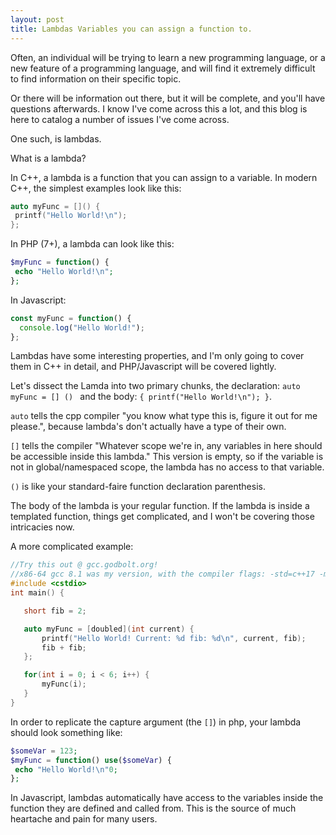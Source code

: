```yaml
---
layout: post
title: Lambdas Variables you can assign a function to.
---
```


Often, an individual will be trying to learn a new programming language, or a new feature of a programming language, and will find it extremely difficult to find information on their specific topic.

Or there will be information out there, but it will be complete, and you'll have questions afterwards. I know I've come across this a lot, and this blog is here to catalog a number of issues I've come across. 

One such, is lambdas.

What is a lambda?

In C++, a lambda is a function that you can assign to a variable. In modern C++, the simplest examples look like this: 

```Cpp
auto myFunc = []() {
 printf("Hello World!\n");
};
```

In PHP (7+), a lambda can look like this: 

```Php
$myFunc = function() {
 echo "Hello World!\n";
};
```

In Javascript: 
```Javascript
const myFunc = function() {
  console.log("Hello World!");
};
```

Lambdas have some interesting properties, and I'm only going to cover them in C++ in detail, and PHP/Javascript will be covered lightly.

Let's dissect the Lamda into two primary chunks, the declaration: `auto myFunc = [] () ` and the body: `{ printf("Hello World!\n"); }`.

`auto` tells the cpp compiler "you know what type this is, figure it out for me please.", because lambda's don't actually have a type of their own.

`[]` tells the compiler "Whatever scope we're in, any variables in here should be accessible inside this lambda." This version is empty, so if the variable is not in global/namespaced scope, the lambda has no
access to that variable.

`()` is like your standard-faire function declaration parenthesis.

The body of the lambda is your regular function. If the lambda is inside a templated function, things get complicated, and I won't be covering those intricacies now.

A more complicated example: 

```Cpp
//Try this out @ gcc.godbolt.org!
//x86-64 gcc 8.1 was my version, with the compiler flags: -std=c++17 -m32
#include <cstdio>
int main() { 

   short fib = 2;

   auto myFunc = [doubled](int current) {
       printf("Hello World! Current: %d fib: %d\n", current, fib);
       fib + fib;
   };

   for(int i = 0; i < 6; i++) {
       myFunc(i);
   }
}
```

In order to replicate the capture argument (the `[]`) in php, your lambda should look something like: 

```Php
$someVar = 123;
$myFunc = function() use($someVar) {
 echo "Hello World!\n"0;
};
```

In Javascript, lambdas automatically have access to the variables inside the function they are defined and called from. This is the source of much heartache and pain for many users.
